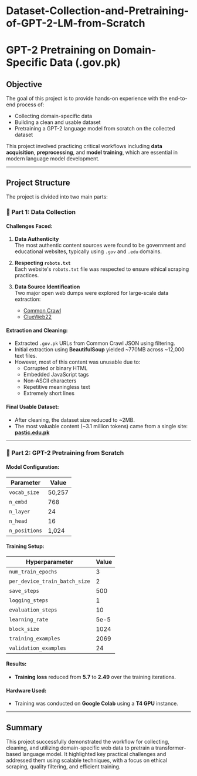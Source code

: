 # Dataset-Collection-and-Pretraining-of-GPT-2-LM-from-Scratch
# GPT-2 Pretraining on Domain-Specific Data (.gov.pk)

## Objective

The goal of this project is to provide hands-on experience with the end-to-end process of:

- Collecting domain-specific data  
- Building a clean and usable dataset  
- Pretraining a GPT-2 language model from scratch on the collected dataset

This project involved practicing critical workflows including **data acquisition**, **preprocessing**, and **model training**, which are essential in modern language model development.

---

## Project Structure

The project is divided into two main parts:

### 🔹 Part 1: Data Collection

#### Challenges Faced:

1. **Data Authenticity**  
   The most authentic content sources were found to be government and educational websites, typically using `.gov` and `.edu` domains.

2. **Respecting `robots.txt`**  
   Each website's `robots.txt` file was respected to ensure ethical scraping practices.

3. **Data Source Identification**  
   Two major open web dumps were explored for large-scale data extraction:
   - [Common Crawl](https://commoncrawl.org/)
   - [ClueWeb22](https://lemurproject.org/clueweb22/)

#### Extraction and Cleaning:

- Extracted `.gov.pk` URLs from Common Crawl JSON using filtering.
- Initial extraction using **BeautifulSoup** yielded ~770MB across ~12,000 text files.
- However, most of this content was unusable due to:
  - Corrupted or binary HTML
  - Embedded JavaScript tags
  - Non-ASCII characters
  - Repetitive meaningless text
  - Extremely short lines

#### Final Usable Dataset:

- After cleaning, the dataset size reduced to ~2MB.
- The most valuable content (~3.1 million tokens) came from a single site:  
  **[pastic.edu.pk](https://www.pastic.edu.pk)**

---

### 🔹 Part 2: GPT-2 Pretraining from Scratch

#### Model Configuration:

| Parameter            | Value     |
|----------------------|-----------|
| `vocab_size`         | 50,257    |
| `n_embd`             | 768       |
| `n_layer`            | 24        |
| `n_head`             | 16        |
| `n_positions`        | 1,024     |

#### Training Setup:

| Hyperparameter                  | Value     |
|----------------------------------|-----------|
| `num_train_epochs`              | 3         |
| `per_device_train_batch_size`   | 2         |
| `save_steps`                    | 500       |
| `logging_steps`                 | 1         |
| `evaluation_steps`              | 10        |
| `learning_rate`                 | 5e-5      |
| `block_size`                    | 1024      |
| `training_examples`             | 2069      |
| `validation_examples`           | 24        |

#### Results:

- **Training loss** reduced from **5.7** to **2.49** over the training iterations.

#### Hardware Used:

- Training was conducted on **Google Colab** using a **T4 GPU** instance.

---

## Summary

This project successfully demonstrated the workflow for collecting, cleaning, and utilizing domain-specific web data to pretrain a transformer-based language model. It highlighted key practical challenges and addressed them using scalable techniques, with a focus on ethical scraping, quality filtering, and efficient training.



